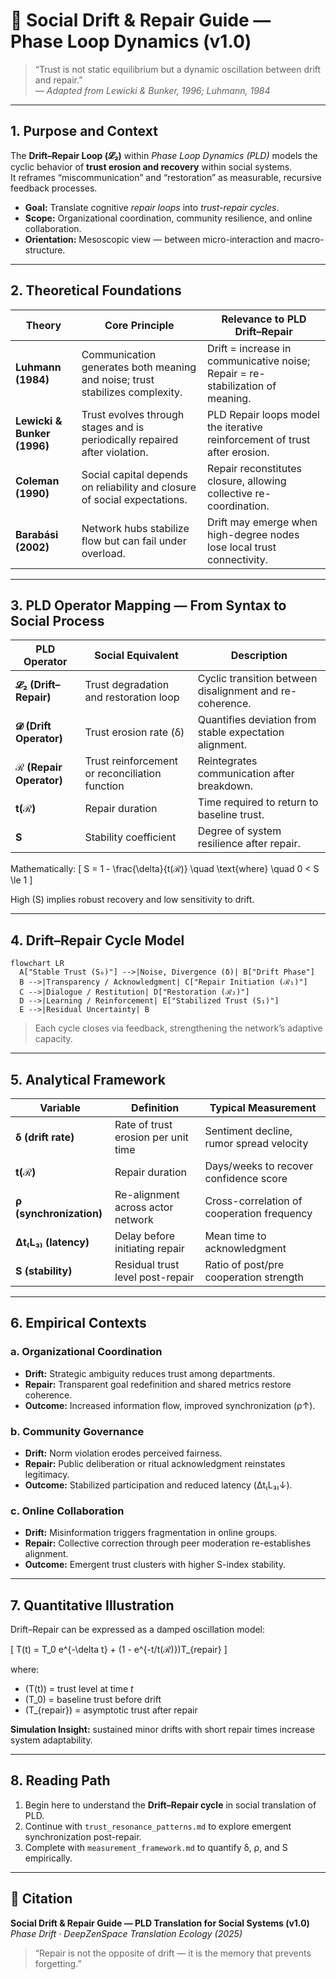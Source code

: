 # 🔄 Social Drift & Repair Guide — Phase Loop Dynamics (v1.0)

> “Trust is not static equilibrium but a dynamic oscillation between drift and repair.”  
> — *Adapted from Lewicki & Bunker, 1996; Luhmann, 1984*

---

## 1. Purpose and Context

The **Drift–Repair Loop (𝓛₂)** within *Phase Loop Dynamics (PLD)* models the cyclic behavior of **trust erosion and recovery** within social systems.  
It reframes “miscommunication” and “restoration” as measurable, recursive feedback processes.

- **Goal:** Translate cognitive *repair loops* into *trust-repair cycles*.  
- **Scope:** Organizational coordination, community resilience, and online collaboration.  
- **Orientation:** Mesoscopic view — between micro-interaction and macro-structure.

---

## 2. Theoretical Foundations

| Theory | Core Principle | Relevance to PLD Drift–Repair |
|--------|----------------|-------------------------------|
| **Luhmann (1984)** | Communication generates both meaning and noise; trust stabilizes complexity. | Drift = increase in communicative noise; Repair = re-stabilization of meaning. |
| **Lewicki & Bunker (1996)** | Trust evolves through stages and is periodically repaired after violation. | PLD Repair loops model the iterative reinforcement of trust after erosion. |
| **Coleman (1990)** | Social capital depends on reliability and closure of social expectations. | Repair reconstitutes closure, allowing collective re-coordination. |
| **Barabási (2002)** | Network hubs stabilize flow but can fail under overload. | Drift may emerge when high-degree nodes lose local trust connectivity. |

---

## 3. PLD Operator Mapping — From Syntax to Social Process

| PLD Operator | Social Equivalent | Description |
|---------------|-------------------|--------------|
| **𝓛₂ (Drift–Repair)** | Trust degradation and restoration loop | Cyclic transition between disalignment and re-coherence. |
| **𝓓 (Drift Operator)** | Trust erosion rate (δ) | Quantifies deviation from stable expectation alignment. |
| **ℛ (Repair Operator)** | Trust reinforcement or reconciliation function | Reintegrates communication after breakdown. |
| **t(ℛ)** | Repair duration | Time required to return to baseline trust. |
| **S** | Stability coefficient | Degree of system resilience after repair. |

Mathematically:
\[
S = 1 - \frac{\delta}{t(ℛ)} \quad \text{where} \quad 0 < S \le 1
\]

High \(S\) implies robust recovery and low sensitivity to drift.

---

## 4. Drift–Repair Cycle Model

```mermaid
flowchart LR
  A["Stable Trust (S₀)"] -->|Noise, Divergence (δ)| B["Drift Phase"]
  B -->|Transparency / Acknowledgment| C["Repair Initiation (ℛ₁)"]
  C -->|Dialogue / Restitution| D["Restoration (ℛ₂)"]
  D -->|Learning / Reinforcement| E["Stabilized Trust (S₁)"]
  E -->|Residual Uncertainty| B
```
> Each cycle closes via feedback, strengthening the network’s adaptive capacity.

---

## 5. Analytical Framework

| Variable | Definition | Typical Measurement |
|-----------|-------------|---------------------|
| **δ (drift rate)** | Rate of trust erosion per unit time | Sentiment decline, rumor spread velocity |
| **t(ℛ)** | Repair duration | Days/weeks to recover confidence score |
| **ρ (synchronization)** | Re-alignment across actor network | Cross-correlation of cooperation frequency |
| **Δt₍L₃₎ (latency)** | Delay before initiating repair | Mean time to acknowledgment |
| **S (stability)** | Residual trust level post-repair | Ratio of post/pre cooperation strength |

---

## 6. Empirical Contexts

### a. Organizational Coordination
- **Drift:** Strategic ambiguity reduces trust among departments.  
- **Repair:** Transparent goal redefinition and shared metrics restore coherence.  
- **Outcome:** Increased information flow, improved synchronization (ρ↑).

### b. Community Governance
- **Drift:** Norm violation erodes perceived fairness.  
- **Repair:** Public deliberation or ritual acknowledgment reinstates legitimacy.  
- **Outcome:** Stabilized participation and reduced latency (Δt₍L₃₎↓).

### c. Online Collaboration
- **Drift:** Misinformation triggers fragmentation in online groups.  
- **Repair:** Collective correction through peer moderation re-establishes alignment.  
- **Outcome:** Emergent trust clusters with higher S-index stability.

---

## 7. Quantitative Illustration

Drift–Repair can be expressed as a damped oscillation model:

\[
T(t) = T_0 e^{-\delta t} + (1 - e^{-t/t(ℛ)})T_{repair}
\]

where:  
- \(T(t)\) = trust level at time *t*  
- \(T_0\) = baseline trust before drift  
- \(T_{repair}\) = asymptotic trust after repair  

**Simulation Insight:** sustained minor drifts with short repair times increase system adaptability.

---

## 8. Reading Path

1. Begin here to understand the **Drift–Repair cycle** in social translation of PLD.  
2. Continue with `trust_resonance_patterns.md` to explore emergent synchronization post-repair.  
3. Complete with `measurement_framework.md` to quantify δ, ρ, and S empirically.

---

## 📘 Citation

**Social Drift & Repair Guide — PLD Translation for Social Systems (v1.0)**  
_Phase Drift · DeepZenSpace Translation Ecology (2025)_

> “Repair is not the opposite of drift — it is the memory that prevents forgetting.”
